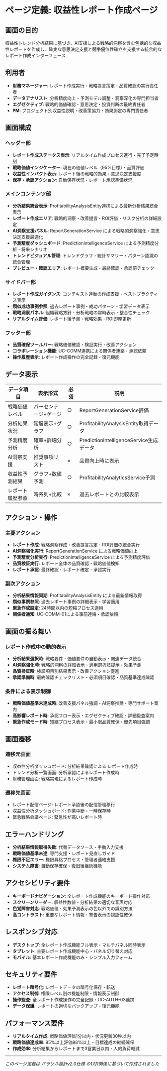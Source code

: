 # ページ定義: 収益性レポート作成ページ

## 画面の目的
収益性トレンド分析結果に基づき、AI支援による戦略的洞察を含む包括的な収益性レポートを作成し、確実な意思決定支援と競争優位性確立を支援する統合的なレポート作成インターフェース

## 利用者
- **財務マネージャー**: レポート作成実行・戦略提言策定・品質確認の実行責任者
- **データアナリスト**: 分析精度向上・予測モデル調整・洞察深化の専門担当者
- **エグゼクティブ**: 戦略的価値確認・意思決定・投資判断の最終責任者
- **PM**: プロジェクト別収益性説明・改善策協力・効果測定の専門責任者

## 画面構成

### ヘッダー部
- **レポート作成ステータス表示**: リアルタイム作成プロセス進行・完了予定時刻
- **戦略価値インジケーター**: 現在の価値レベル（95%目標）・品質評価
- **収益性インパクト表示**: レポート後の戦略的効果・意思決定支援度
- **保存・承認アクション**: 自動保存状況・レポート承認準備状況

### メインコンテンツ部
- **分析結果統合表示**: ProfitabilityAnalysisEntity連携による最新分析結果統合表示
- **レポート作成エリア**: 戦略的洞察・改善提言・ROI評価・リスク分析の詳細設定
- **AI洞察支援パネル**: ReportGenerationService による戦略的洞察強化・意思決定支援最適化
- **予測精度ダッシュボード**: PredictionIntelligenceService による予測精度分析・将来シナリオ
- **トレンドビジュアル管理**: トレンドグラフ・統計サマリー・パターン認識の統合管理
- **プレビュー・確認エリア**: レポート概要生成・最終確認・承認前チェック

### サイドバー部
- **レポート作成ガイダンス**: コンテキスト連動の作成支援・ベストプラクティス表示
- **類似成功事例参照**: 過去レポート事例・成功パターン・学習データ表示
- **戦略洞察パネル**: 組織戦略方針・分析戦略の常時表示・整合性チェック
- **リアルタイム評価**: レポート後予測・戦略効果・ROI即座更新

### フッター部
- **品質確保ツールバー**: 戦略価値確認・検証実行・改善アクション
- **コラボレーション機能**: UC-COMM連携による関係者連絡・承認依頼
- **操作履歴表示**: レポート作成操作の完全記録・復元機能

## データ表示

| データ項目 | 表示形式 | 必須 | 説明 |
|-----------|---------|------|------|
| 戦略価値レベル | パーセンテージ+ゲージ | ○ | ReportGenerationService評価 |
| 分析結果状況 | 階層表示+グラフ | ○ | ProfitabilityAnalysisEntity取得データ |
| 予測精度分析 | 確率+詳細分析 | ○ | PredictionIntelligenceService生成データ |
| AI洞察支援 | 推奨事項リスト | × | 品質向上時に表示 |
| 収益性予測結果 | グラフ+数値予測 | ○ | ProfitabilityAnalyticsService予測 |
| レポート履歴参照 | 時系列+比較 | × | 過去レポートとの比較表示 |

## アクション・操作

### 主要アクション
- **レポート作成**: 戦略洞察作成・改善提言策定・ROI評価の統合実行
- **AI洞察強化実行**: ReportGenerationService による戦略価値向上
- **予測精度分析実行**: PredictionIntelligenceService による予測精度評価
- **品質検証実行**: レポート全体の品質確認・戦略価値検知
- **レポート承認**: 最終確認・レポート確定・承認実行

### 副次アクション
- **分析結果情報同期**: ProfitabilityAnalysisEntity による最新情報取得
- **類似事例参照**: 過去レポート事例の詳細表示・学習適用
- **緊急作成設定**: 24時間以内の短縮プロセス適用
- **関係者通知**: UC-COMM-01による事前連絡・承認依頼

## 画面の振る舞い

### レポート作成中の動的表示
- **分析結果選択時**: 戦略要件・価値要件の自動表示・関連データ統合
- **AI洞察強化時**: 戦略的洞察の詳細表示・適用選択肢提示・効果予測
- **品質検証時**: 検証項目別結果表示・改善アクション促進
- **承認準備時**: 最終確認チェックリスト・必須項目確認・品質基準達成確認

### 条件による表示制御
- **戦略価値基準未達成時**: 改善支援パネル強調・AI洞察推奨・専門サポート案内
- **高影響レポート時**: 承認フロー表示・エグゼクティブ確認・詳細監査案内
- **緊急作成モード時**: 短縮プロセス表示・最小限品質確保・優先項目強調

## 画面遷移

### 遷移元画面
- 収益性分析ダッシュボード: 分析結果確認による レポート作成時
- トレンド分析一覧画面: 分析承認によるレポート作成時
- 財務管理画面: 戦略実現によるレポート作成時

### 遷移先画面
- レポート配信ページ: レポート承認後の配信管理移行
- 収益性分析ダッシュボード: 作業中断・一時保存時
- 緊急戦略会議ページ: 緊急性が高いレポート時

## エラーハンドリング
- **分析結果情報取得失敗**: 代替データソース・手動入力支援
- **戦略価値基準未達**: 専門支援・レポート見直しガイド
- **権限不足エラー**: 権限昇格プロセス・管理者連絡支援
- **システム障害**: 自動保存確保・復旧後継続機能

## アクセシビリティ要件
- **キーボードナビゲーション**: 全レポート作成機能のキーボード操作対応
- **スクリーンリーダー**: 収益性数値・分析結果の適切な音声対応
- **色覚障害対応**: 戦略価値・効果予測表示の色以外での識別方法
- **高コントラスト**: 重要なレポート情報・警告表示の視認性確保

## レスポンシブ対応
- **デスクトップ**: 全レポート作成機能フル表示・マルチパネル同時表示
- **タブレット**: 主要レポート作成機能中心・パネル切り替え対応
- **モバイル**: 基本レポート作成機能のみ・シンプル入力フォーム

## セキュリティ要件
- **レポート暗号化**: レポートデータの暗号化保存・転送
- **アクセス制御**: 権限レベル別の機能制限・情報表示制御
- **操作監査**: 全レポート作成操作の完全記録・UC-AUTH-03連携
- **データ保護**: レポートの適切なバックアップ・復元機能

## パフォーマンス要件
- **リアルタイム作成**: 戦略価値評価1分以内・状況更新30秒以内
- **戦略価値達成率**: 95%以上評価98%以上・目標達成の継続確保
- **作成効率**: 分析結果からレポートまで3営業日以内・人的負荷軽減

---
*このページ定義は パラソル設計v2.0仕様 の1対1関係に基づいて作成されました*
